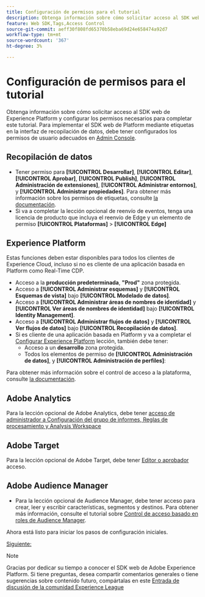 ```yaml
---
title: Configuración de permisos para el tutorial
description: Obtenga información sobre cómo solicitar acceso al SDK web de Experience Platform y configurar los permisos necesarios para completar el tutorial Implementar Adobe Experience Cloud con SDK web.
feature: Web SDK,Tags,Access Control
source-git-commit: aeff30f808fd65370b58eba69d24e658474a92d7
workflow-type: tm+mt
source-wordcount: '367'
ht-degree: 3%

---
```


# Configuración de permisos para el tutorial

Obtenga información sobre cómo solicitar acceso al SDK web de Experience Platform y configurar los permisos necesarios para completar este tutorial. Para implementar el SDK web de Platform mediante etiquetas en la interfaz de recopilación de datos, debe tener configurados los permisos de usuario adecuados en [Admin Console](https://adminconsole.adobe.com).

## Recopilación de datos

* Tener permiso para **[!UICONTROL Desarrollar]**, **[!UICONTROL Editar]**, **[!UICONTROL Aprobar]**, **[!UICONTROL Publish]**, **[!UICONTROL Administración de extensiones]**, **[!UICONTROL Administrar entornos]**, y **[!UICONTROL Administrar propiedades]**. Para obtener más información sobre los permisos de etiquetas, consulte [la documentación](https://experienceleague.adobe.com/en/docs/experience-platform/tags/admin/user-permissions).
* Si va a completar la lección opcional de reenvío de eventos, tenga una licencia de producto que incluya el reenvío de Edge y un elemento de permiso **[!UICONTROL Plataformas]** > **[!UICONTROL Edge]**

## Experience Platform

Estas funciones deben estar disponibles para todos los clientes de Experience Cloud, incluso si no es cliente de una aplicación basada en Platform como Real-Time CDP.

* Acceso a la **producción predeterminada**, **&quot;Prod&quot;** zona protegida.
* Acceso a **[!UICONTROL Administrar esquemas]** y **[!UICONTROL Esquemas de vista]** bajo **[!UICONTROL Modelado de datos]**.
* Acceso a **[!UICONTROL Administrar áreas de nombres de identidad]** y **[!UICONTROL Ver áreas de nombres de identidad]** bajo **[!UICONTROL Identity Management]**.
* Acceso a **[!UICONTROL Administrar flujos de datos]** y **[!UICONTROL Ver flujos de datos]** bajo **[!UICONTROL Recopilación de datos]**.
* Si es cliente de una aplicación basada en Platform y va a completar el [Configurar Experience Platform](setup-experience-platform.md) lección, también debe tener:
   * Acceso a un **desarrollo** zona protegida.
   * Todos los elementos de permiso de **[!UICONTROL Administración de datos]**, y **[!UICONTROL Administración de perfiles]**:


Para obtener más información sobre el control de acceso a la plataforma, consulte [la documentación](https://experienceleague.adobe.com/en/docs/experience-platform/access-control/home).

## Adobe Analytics

Para la lección opcional de Adobe Analytics, debe tener [acceso de administrador a Configuración del grupo de informes, Reglas de procesamiento y Analysis Workspace](https://experienceleague.adobe.com/en/docs/analytics/admin/admin-console/home)

## Adobe Target

Para la lección opcional de Adobe Target, debe tener [Editor o aprobador](https://experienceleague.adobe.com/docs/target/using/administer/manage-users/enterprise/properties-overview.html#section_8C425E43E5DD4111BBFC734A2B7ABC80) acceso.

## Adobe Audience Manager

* Para la lección opcional de Audience Manager, debe tener acceso para crear, leer y escribir características, segmentos y destinos. Para obtener más información, consulte el tutorial sobre [Control de acceso basado en roles de Audience Manager](https://experienceleague.adobe.com/en/docs/audience-manager-learn/tutorials/setup-and-admin/user-management/setting-permissions-with-role-based-access-control).

Ahora está listo para iniciar los pasos de configuración iniciales.

[Siguiente: ](configure-schemas.md)

>[!NOTE]
>
>Gracias por dedicar su tiempo a conocer el SDK web de Adobe Experience Platform. Si tiene preguntas, desea compartir comentarios generales o tiene sugerencias sobre contenido futuro, compártalas en este [Entrada de discusión de la comunidad Experience League](https://experienceleaguecommunities.adobe.com/t5/adobe-experience-platform-launch/tutorial-discussion-implement-adobe-experience-cloud-with-web/td-p/444996)
